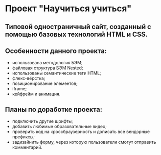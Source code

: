 # **Проект "Научиться учиться"**

## Типовой одностраничный сайт, созданный с помощью базовых технологий HTML и CSS.

## Особенности данного проекта:

- использована методология БЭМ;
- файловая структура БЭМ Nested;
- использованы семантические теги HTML;
- флекс-вёрстка;
- позиционирование элементов;
- iframe;
- кейфрейм и анимация.

## Планы по доработке проекта:

- подключить другие шрифты;
- добавить любимые образовательные видео;
- проверить код на кроссбраузерность и дописать все вендорные префиксы;
- задизайнить форму, через которую пользователи смогут отправить комментарий.
